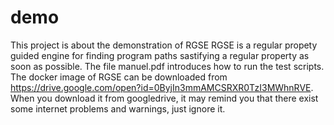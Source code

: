 # demo
This project is about the demonstration of RGSE
RGSE is a regular propety guided engine for finding program paths sastifying a regular property as soon as possible.
The file manuel.pdf introduces how to run the test scripts.
The docker image of RGSE can be downloaded from https://drive.google.com/open?id=0ByjIn3mmAMCSRXR0TzI3MWhnRVE.
When you download it from googledrive, it may remind you that there exist some internet problems and warnings, just ignore it.  
